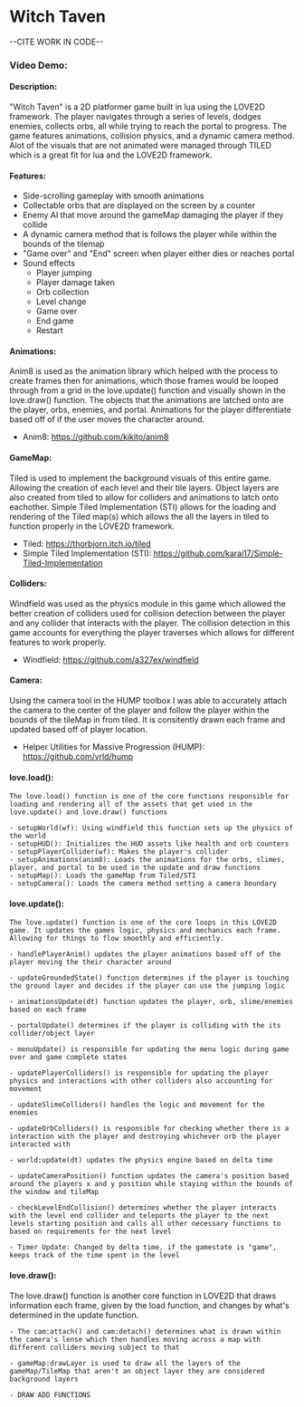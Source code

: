 # Witch Taven

--CITE WORK IN CODE--

### Video Demo:

#### Description: 

"Witch Taven" is a 2D platformer game built in lua using the LOVE2D framework. The player navigates through a series of levels, dodges enemies, collects orbs, all while trying to reach the portal to progress. The game features animations, collision physics, and a dynamic camera method. Alot of the visuals that are not animated were managed through TILED which is a great fit for lua and the LOVE2D framework.

#### Features:
- Side-scrolling gameplay with smooth animations
- Collectable orbs that are displayed on the screen by a counter
- Enemy AI that move around the gameMap damaging the player if they collide
- A dynamic camera method that is follows the player while within the bounds of the tilemap
- "Game over" and "End" screen when player either dies or reaches portal 
- Sound effects
    - Player jumping
    - Player damage taken
    - Orb collection
    - Level change
    - Game over
    - End game
    - Restart

#### Animations:

Anim8 is used as the animation library which helped with the process to create frames then for animations, which those frames would be looped through from a grid in the love.update() function and visually shown in the love.draw() function. The objects that the animations are latched onto are the player, orbs, enemies, and portal. Animations for the player differentiate based off of if the user moves the character around.

- Anim8: https://github.com/kikito/anim8

#### GameMap:

Tiled is used to implement the background visuals of this entire game. Allowing the creation of each level and their tile layers. Object layers are also created from tiled to allow for colliders and animations to latch onto eachother. Simple Tiled Implementation (STI) allows for the loading and rendering of the Tiled map(s) which allows the all the layers in tiled to function properly in the LOVE2D framework.

- Tiled: https://thorbjorn.itch.io/tiled
- Simple Tiled Implementation (STI): https://github.com/karai17/Simple-Tiled-Implementation

#### Colliders:

Windfield was used as the physics module in this game which allowed the better creation of colliders used for collision detection between the player and any collider that interacts with the player. The collision detection in this game accounts for everything the player traverses which allows for different features to work properly.

- Windfield: https://github.com/a327ex/windfield

#### Camera:

Using the camera tool in the HUMP toolbox I was able to accurately attach the camera to the center of the player and follow the player within the bounds of the tileMap in from tiled. It is consitently drawn each frame and updated based off of player location.

- Helper Utilities for Massive Progression (HUMP): https://github.com/vrld/hump

#### love.load():

    The love.load() function is one of the core functions responsible for loading and rendering all of the assets that get used in the love.update() and love.draw() functions

    - setupWorld(wf): Using windfield this function sets up the physics of the world
    - setupHUD(): Initializes the HUD assets like health and orb counters
    - setupPlayerCollider(wf): Makes the player's collider
    - setupAnimations(anim8): Loads the animations for the orbs, slimes, player, and portal to be used in the update and draw functions
    - setupMap(): Loads the gameMap from Tiled/STI
    - setupCamera(): Loads the camera method setting a camera boundary

#### love.update():

    The love.update() function is one of the core loops in this LOVE2D game. It updates the games logic, physics and mechanics each frame. Allowing for things to flow smoothly and efficiently.

    - handlePlayerAnim() updates the player animations based off of the player moving the their character around

    - updateGroundedState() function determines if the player is touching the ground layer and decides if the player can use the jumping logic

    - animationsUpdate(dt) function updates the player, orb, slime/enemies based on each frame

    - portalUpdate() determines if the player is colliding with the its collider/object layer

    - menuUpdate() is responsible for updating the menu logic during game over and game complete states

    - updatePlayerColliders() is responsible for updating the player physics and interactions with other colliders also accounting for movement

    - updateSlimeColliders() handles the logic and movement for the enemies

    - updateOrbColliders() is responsible for checking whether there is a interaction with the player and destroying whichever orb the player interacted with

    - world:update(dt) updates the physics engine based on delta time

    - updateCameraPosition() function updates the camera's position based around the players x and y position while staying within the bounds of the window and tileMap

    - checkLevelEndCollision() determines whether the player interacts with the level end collider and teleports the player to the next levels starting position and calls all other necessary functions to based on requirements for the next level

    - Timer Update: Changed by delta time, if the gamestate is "game", keeps track of the time spent in the level

#### love.draw():

The love.draw() function is another core function in LOVE2D that draws information each frame, given by the load function, and changes by what's determined in the update function.

    - The cam:attach() and cam:detach() determines what is drawn within the camera's lense which then handles moving across a map with different colliders moving subject to that

    - gameMap:drawLayer is used to draw all the layers of the gameMap/TileMap that aren't an object layer they are considered background layers

    - DRAW ADD FUNCTIONS